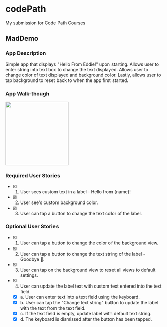 # codePath
My submission for Code Path Courses

## MadDemo

### App Description
Simple app that displays "Hello From Eddie!" upon starting. Allows user to enter string into text box to change the text displayed. Allows user to change color of text displayed and background color. Lastly, allows user to tap background to reset back to when the app first started.

### App Walk-though
<img src="https://media.giphy.com/media/FpDmzLuieSqiVzVBEg/giphy.gif" width=200><br>

### Required User Stories
- [x] 1. User sees custom text in a label - Hello from {name}!
- [x] 2. User see's custom background color.
- [x] 3. User can tap a button to change the text color of the label.

### Optional User Stories
- [x] 1. User can tap a button to change the color of the background view.
- [x] 2. User can tap a button to change the text string of the label - Goodbye 👋.
- [x] 3. User can tap on the background view to reset all views to default settings.
- [x] 4. User can update the label text with custom text entered into the text field.
   - [x] a. User can enter text into a text field using the keyboard.
   - [x] b. User can tap the "Change text string" button to update the label with the text from the text field.
   - [x] c. If the text field is empty, update label with default text string.
   - [x] d. The keyboard is dismissed after the button has been tapped.
